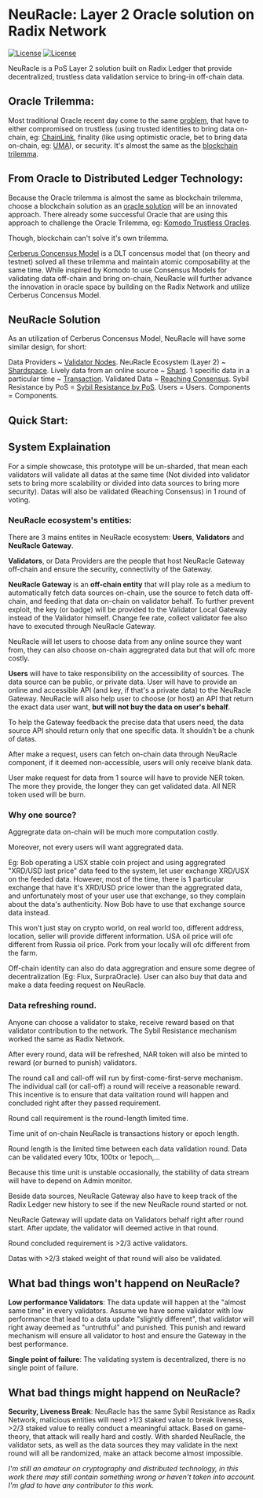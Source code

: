 # NeuRacle: Layer 2 Oracle solution on Radix Network

[![License](https://img.shields.io/badge/License-Apache_2.0-blue.svg)](https://opensource.org/licenses/Apache-2.0)
[![License](https://img.shields.io/badge/license-MIT-blue.svg)](https://opensource.org/licenses/MIT)

NeuRacle is a PoS Layer 2 solution built on Radix Ledger that provide decentralized, trustless data validation service to bring-in off-chain data.

## Oracle Trilemma:

Most traditional Oracle recent day come to the same [problem](https://encyclopedia.pub/entry/2959), that have to either compromised on trustless (using trusted identities to bring data on-chain, eg: [ChainLink](https://james-sangalli.medium.com/why-chainlink-is-not-the-oracle-of-the-future-8bb859a81947#:~:text=ChainLink%20does%20not%20have%20a,centralised%20verification%20and%20dispute%20resolution.), finality (like using optimistic oracle, bet to bring data on-chain, eg: [UMA](https://umaproject.org/products/optimistic-oracle)), or security. It's almost the same as the [blockchain trilemma](https://www.ledger.com/academy/what-is-the-blockchain-trilemma).

## From Oracle to Distributed Ledger Technology:

Because the Oracle trilemma is almost the same as blockchain trilemma, choose a blockchain solution as an [oracle solution](https://medium.com/@jameslee777/decentralized-trustless-oracles-dto-by-piggybacking-on-timestamp-consensus-rules-2adce34d67b6) will be an innovated approach. There already some successful Oracle that are using this approach to challenge the Oracle Trilemma, eg: [Komodo Trustless Oracles](https://komodoplatform.com/en/blog/the-promise-of-smart-contracts-and-the-oracle-problem/).

Though, blockchain can't solve it's own trilemma.

[Cerberus Concensus Model](https://assets.website-files.com/6053f7fca5bf627283b582c2/608811e3f5d21f235392fee1_Cerberus-Whitepaper-v1.01.pdf) is a DLT concensus model that (on theory and testnet) solved all these trilemma and maintain atomic composability at the same time. While inspired by Komodo to use Consensus Models for validating data off-chain and bring on-chain, NeuRacle will further advance the innovation in oracle space by building on the Radix Network and utilize Cerberus Concensus Model.

## NeuRacle Solution

As an utilization of Cerberus Concensus Model, NeuRacle will have some similar design, for short:

Data Providers ~ [Validator Nodes](https://www.radixdlt.com/post/cerberus-infographic-series-chapter-ii).
NeuRacle Ecosystem (Layer 2) ~ [Shardspace](https://www.radixdlt.com/post/cerberus-infographic-series-chapter-ii).
Lively data from an online source ~ [Shard](https://www.radixdlt.com/post/cerberus-infographic-series-chapter-iv).
1 specific data in a particular time ~ [Transaction](https://www.radixdlt.com/post/cerberus-infographic-series-chapter-iii).
Validated Data ~ [Reaching Consensus](https://www.radixdlt.com/post/cerberus-infographic-series-chapter-v).
Sybil Resistance by PoS = [Sybil Resistance by PoS](https://www.radixdlt.com/post/cerberus-infographic-series-chapter-vii).
Users = Users.
Components = Components.

## Quick Start:

## System Explaination

For a simple showcase, this prototype will be un-sharded, that mean each validators will validate all datas at the same time (Not divided into validator sets to bring more scalability or divided into data sources to bring more security). Datas will also be validated (Reaching Consensus) in 1 round of voting.

### NeuRacle ecosystem's entities:

There are 3 mains entites in NeuRacle ecosystem: **Users**, **Validators** and **NeuRacle Gateway**.

**Validators**, or Data Providers are the people that host NeuRacle Gateway off-chain and ensure the security, connectivity of the Gateway.

**NeuRacle Gateway** is an **off-chain entity** that will play role as a medium to automatically fetch data sources on-chain, use the source to fetch data off-chain, and feeding that data on-chain on validator behalf. To further prevent exploit, the key (or badge) will be provided to the Validator Local Gateway instead of the Validator himself. Change fee rate, collect validator fee also have to executed through NeuRacle Gateway.

NeuRacle will let users to choose data from any online source they want from, they can also choose on-chain aggregrated data but that will ofc more costly.

**Users** will have to take responsibility on the accessibility of sources. The data source can be public, or private data. User will have to provide an online and accessible API (and key, if that's a private data) to the NeuRacle Gateway. NeuRacle will also help user to choose (or host) an API that return the exact data user want, **but will not buy the data on user's behalf**.

To help the Gateway feedback the precise data that users need, the data source API should return only that one specific data. It shouldn't be a chunk of datas.

After make a request, users can fetch on-chain data through NeuRacle component, if it deemed non-accessible, users will only receive blank data.

User make request for data from 1 source will have to provide NER token. The more they provide, the longer they can get validated data. All NER token used will be burn.

### Why one source?

Aggregrate data on-chain will be much more computation costly.

Moreover, not every users will want aggregrated data.

Eg: Bob operating a USX stable coin project and using aggregrated "XRD/USD last price" data feed to the system, let user exchange XRD/USX on the feeded data. However, most of the time, there is 1 particular exchange that have it's XRD/USD price lower than the aggregrated data, and unfortunately most of your user use that exchange, so they complain about the data's authenticity. Now Bob have to use that exchange source data instead.

This won't just stay on crypto world, on real world too, different address, location, seller will provide different information. USA oil price will ofc different from Russia oil price. Pork from your locally will ofc different from the farm.

Off-chain identity can also do data aggregration and ensure some degree of decentralization (Eg: Flux, SurpraOracle). User can also buy that data and make a data feeding request on NeuRacle.

### Data refreshing round.

Anyone can choose a validator to stake, receive reward based on that validator contribution to the network. The Sybil Resistance mechanism worked the same as Radix Network.

After every round, data will be refreshed, NAR token will also be minted to reward (or burned to punish) validators.

The round call and call-off will run by first-come-first-serve mechanism. The individual call (or call-off) a round will receive a reasonable reward. This incentive is to ensure that data valitation round will happen and concluded right after they passed requirement.

Round call requirement is the round-length limited time.

Time unit of on-chain NeuRacle is transactions history or epoch length.

Round length is the limited time between each data validation round. Data can be validated every 10tx, 100tx or 1epoch,...

Because this time unit is unstable occasionally, the stability of data stream will have to depend on Admin monitor.

Beside data sources, NeuRacle Gateway also have to keep track of the Radix Ledger new history to see if the new NeuRacle round started or not.

NeuRacle Gateway will update data on Validators behalf right after round start. After update, the validator will deemed active in that round.

Round concluded requirement is >2/3 active validators.

Datas with >2/3 staked weight of that round will also be validated.

## What bad things won't happend on NeuRacle?

**Low performance Validators**: The data update will happen at the "almost same time" in every validators. Assume we have some validator with low performance that lead to a data update "slightly different", that validator will right away deemed as "untruthful" and punished. This punish and reward mechanism will ensure all validator to host and ensure the Gateway in the best performance.

**Single point of failure**: The validating system is decentralized, there is no single point of failure. 

## What bad things might happend on NeuRacle?

**Security, Liveness Break**: NeuRacle has the same Sybil Resistance as Radix Network, malicious entities will need >1/3 staked value to break liveness, >2/3 staked value to really conduct a meaningful attack. Based on game-theory, that attack will really hard and costly. With sharded NeuRacle, the validator sets, as well as the data sources they may validate in the next round will all be randomized, make an attack become almost impossible.

*I'm still an amateur on cryptography and distributed technology, in this work there may still contain something wrong or haven't taken into account. I'm glad to have any contributor to this work.*